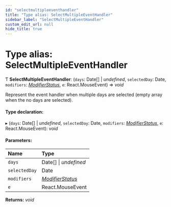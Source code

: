 ```yaml
---
id: "selectmultipleeventhandler"
title: "Type alias: SelectMultipleEventHandler"
sidebar_label: "SelectMultipleEventHandler"
custom_edit_url: null
hide_title: true
---
```


# Type alias: SelectMultipleEventHandler

Ƭ **SelectMultipleEventHandler**: (`days`: Date[] \| *undefined*, `selectedDay`: Date, `modifiers`: [*ModifierStatus*](modifierstatus.md), `e`: React.MouseEvent) => *void*

Represent the event handler when multiple days are selected (empty array when
the no days are selected).

#### Type declaration:

▸ (`days`: Date[] \| *undefined*, `selectedDay`: Date, `modifiers`: [*ModifierStatus*](modifierstatus.md), `e`: React.MouseEvent): *void*

#### Parameters:

Name | Type |
:------ | :------ |
`days` | Date[] \| *undefined* |
`selectedDay` | Date |
`modifiers` | [*ModifierStatus*](modifierstatus.md) |
`e` | React.MouseEvent |

**Returns:** *void*
